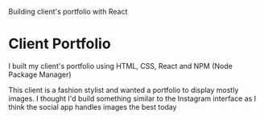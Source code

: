 Building client's portfolio with React
# Client Portfolio

I built my client's portfolio using HTML, CSS, React and NPM (Node Package Manager)

This client is a fashion stylist and wanted a portfolio to display mostly images. I thought I'd build something similar to the Instagram interface as I think the social app handles images the best today
